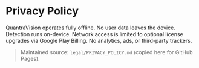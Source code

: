 # Privacy Policy

QuantraVision operates fully offline. No user data leaves the device. Detection runs on-device. Network access is limited to optional license upgrades via Google Play Billing. No analytics, ads, or third-party trackers.

> Maintained source: `legal/PRIVACY_POLICY.md` (copied here for GitHub Pages).
